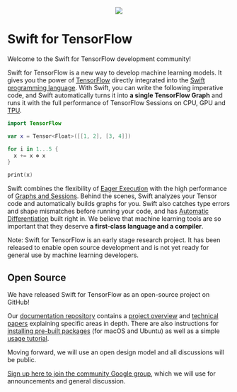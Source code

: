 <p align="center">
  <img src="../images/swift_tensorflow_logo.png">
</p>

# Swift for TensorFlow

Welcome to the Swift for TensorFlow development community!

Swift for TensorFlow is a new way to develop machine learning models. It
gives you the power of
[TensorFlow](programmers_guide/eager) directly
integrated into the [Swift programming language](https://swift.org/about).
With Swift, you can write the following imperative code, and Swift
automatically turns it into **a single TensorFlow Graph** and runs it
with the full performance of TensorFlow Sessions on CPU, GPU and
[TPU](https://cloud.google.com/tpu/docs/tpus).

```swift
import TensorFlow

var x = Tensor<Float>([[1, 2], [3, 4]])

for i in 1...5 {
  x += x ⊗ x
}

print(x)
```

Swift combines the flexibility of
[Eager Execution](https://www.tensorflow.org/programmers_guide/eager) with the
high performance of [Graphs and Sessions](https://www.tensorflow.org/programmers_guide/graphs).
Behind the scenes, Swift analyzes your Tensor code and automatically builds
graphs for you. Swift also catches type errors and shape mismatches before
running your code, and has [Automatic Differentiation](https://en.wikipedia.org/wiki/Automatic_differentiation)
built right in. We believe that machine learning tools are so important that
they deserve **a first-class language and a compiler**.

Note: Swift for TensorFlow is an early stage research project. It has been
released to enable open source development and is not yet ready for general use
by machine learning developers.

## Open Source

We have released Swift for TensorFlow as an open-source project on GitHub!

Our [documentation repository](https://github.com/tensorflow/swift) contains a
[project overview](https://github.com/tensorflow/swift/blob/master/docs/DesignOverview.md)
and [technical papers](https://github.com/tensorflow/swift/tree/master/docs)
explaining specific areas in depth. There are also instructions for [installing
pre-built packages](https://github.com/tensorflow/swift/blob/master/Installation.md)
(for macOS and Ubuntu) as well as a simple
[usage tutorial](https://github.com/tensorflow/swift/blob/master/Usage.md).

Moving forward, we will use an open design model and all discussions will be
public.

[Sign up here to join the community Google
group](https://groups.google.com/a/tensorflow.org/d/forum/swift), which we will
use for announcements and general discussion.
